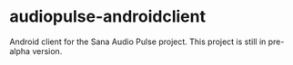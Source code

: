 audiopulse-androidclient
========================

Android client for the Sana Audio Pulse project.
This project is still in pre-alpha version.
